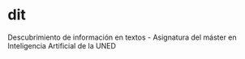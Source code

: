 # dit
Descubrimiento de información en textos - Asignatura del máster en Inteligencia Artificial de la UNED

